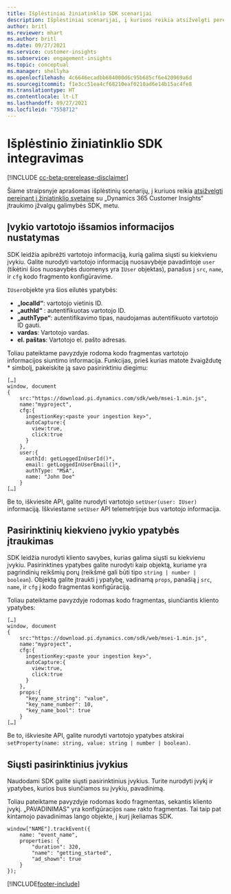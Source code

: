 ```yaml
---
title: Išplėstiniai žiniatinklio SDK scenarijai
description: Išplėstiniai scenarijai, į kuriuos reikia atsižvelgti pereinant prie savo svetainės su SDK.
author: britl
ms.reviewer: mhart
ms.author: britl
ms.date: 09/27/2021
ms.service: customer-insights
ms.subservice: engagement-insights
ms.topic: conceptual
ms.manager: shellyha
ms.openlocfilehash: 4c6646ecadbb604000d6c95b685cf6e420969a6d
ms.sourcegitcommit: f1e3cc51ea4cf68210eaf0210ad6e14b15ac4fe8
ms.translationtype: HT
ms.contentlocale: lt-LT
ms.lasthandoff: 09/27/2021
ms.locfileid: "7558712"
---
```

# <a name="advanced-web-sdk-instrumentation"></a>Išplėstinio žiniatinklio SDK integravimas

[!INCLUDE [cc-beta-prerelease-disclaimer](includes/cc-beta-prerelease-disclaimer.md)]

Šiame straipsnyje aprašomas išplėstinių scenarijų, į kuriuos reikia [atsižvelgti pereinant į žiniatinklio svetainę](instrument-website.md) su „Dynamics 365 Customer Insights“ įtraukimo įžvalgų galimybės SDK, metu.

## <a name="setting-user-details-for-your-event"></a>Įvykio vartotojo išsamios informacijos nustatymas

SDK leidžia apibrėžti vartotojo informaciją, kurią galima siųsti su kiekvienu įvykiu. Galite nurodyti vartotojo informaciją nuosavybėje pavadintoje `user` (tikėtini šios nuosavybės duomenys yra `IUser` objektas), panašus į `src`, `name`, ir `cfg` kodo fragmento konfigūravime.

`IUser`objekte yra šios eilutės ypatybės:

- **„localId“**: vartotojo vietinis ID.
- **„authId“** : autentifikuotas vartotojo ID.
- **„authType“**: autentifikavimo tipas, naudojamas autentifikuoto vartotojo ID gauti.
- **vardas**: Vartotojo vardas.
- **el. paštas**: Vartotojo el. pašto adresas.

Toliau pateiktame pavyzdyje rodoma kodo fragmentas vartotojo informacijos siuntimo informacija. Funkcijas, prieš kurias matote žvaigždutę * simbolį, pakeiskite ją savo pasirinktiniu diegimu:

```
[…]
window, document
{
    src:"https://download.pi.dynamics.com/sdk/web/msei-1.min.js",
    name:"myproject",
    cfg:{
      ingestionKey:<paste your ingestion key>",
      autoCapture:{
        view:true,
        click:true
      }
    },
    user:{
      authId: getLoggedInUserId()*,
      email: getLoggedInUserEmail()*,
      authType: "MSA",
      name: "John Doe"
    }
[…]
```

Be to, iškviesite API, galite nurodyti vartotojo `setUser(user: IUser)` informaciją. Iškviestame `setUser` API telemetrijoje bus vartotojo informacija.

## <a name="adding-custom-properties-for-each-event"></a>Pasirinktinių kiekvieno įvykio ypatybės įtraukimas

SDK leidžia nurodyti kliento savybes, kurias galima siųsti su kiekvienu įvykiu. Pasirinktines ypatybes galite nurodyti kaip objektą, kuriame yra pagrindinių reikšmių porų (reikšmė gali būti tipo `string | number | boolean`). Objektą galite įtraukti į ypatybę, vadinamą  `props`, panašią į `src`, `name`, ir `cfg` į kodo fragmentas konfigūraciją.

Toliau pateiktame pavyzdyje rodomas kodo fragmentas, siunčiantis kliento ypatybes:

```
[…]
window, document
{
    src:"https://download.pi.dynamics.com/sdk/web/msei-1.min.js",
    name:"myproject",
    cfg:{
      ingestionKey:<paste your ingestion key>",
      autoCapture:{
        view:true,
        click:true
      }
    },
    props:{
      "key_name_string": "value",
      "key_name_number": 10,
      "key_name_bool": true
    }
[…]
```

Be to, iškviesite API, galite nurodyti vartotojo ypatybes atskirai `setProperty(name: string, value: string | number | boolean)`.

## <a name="sending-custom-events"></a>Siųsti pasirinktinius įvykius

Naudodami SDK galite siųsti pasirinktinius įvykius. Turite nurodyti įvykį ir ypatybes, kurios bus siunčiamos su įvykiu, pavadinimą.

Toliau pateiktame pavyzdyje rodomas kodo fragmentas, sekantis kliento įvykį. „PAVADINIMAS" yra konfigūracijos `name` rakto fragmentas. Tai taip pat kintamojo pavadinimas lango objekte, į kurį įkeliamas SDK.

```
window["NAME"].trackEvent({
    name: "event_name",
    properties: {
        "duration": 320,
        "name": "getting_started",
        "ad_shown": true
    }
});
```


[!INCLUDE[footer-include](../includes/footer-banner.md)]
